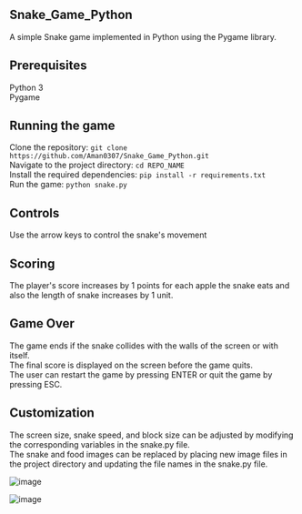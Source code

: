 ## Snake_Game_Python

A simple Snake game implemented in Python using the Pygame library.

## Prerequisites
Python 3<br />
Pygame

## Running the game
Clone the repository: ```git clone https://github.com/Aman0307/Snake_Game_Python.git``` <br />
Navigate to the project directory: ```cd REPO_NAME``` <br />
Install the required dependencies: ```pip install -r requirements.txt``` <br />
Run the game: ```python snake.py``` <br />

## Controls
Use the arrow keys to control the snake's movement

## Scoring
The player's score increases by 1 points for each apple the snake eats and also the length of snake increases by 1 unit.

## Game Over
The game ends if the snake collides with the walls of the screen or with itself. <br />
The final score is displayed on the screen before the game quits. <br />
The user can restart the game by pressing ENTER or quit the game by pressing ESC. <br />

## Customization
The screen size, snake speed, and block size can be adjusted by modifying the corresponding variables in the snake.py file. <br />
The snake and food images can be replaced by placing new image files in the project directory and updating the file names in the snake.py file. <br />




![image](https://user-images.githubusercontent.com/59815207/206916590-5f79dc76-8b40-4a60-95a1-ffeb2093f9a5.png)



![image](https://user-images.githubusercontent.com/59815207/206916523-7523feea-b593-47e2-82a5-f1d9b48bdc6f.png)
